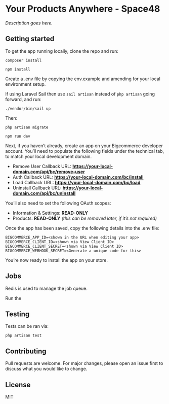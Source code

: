 # Your Products Anywhere - Space48

_Description goes here._

## Getting started

To get the app running locally, clone the repo and run:

`composer install`

`npm install`

Create a .env file by copying the env.example and amending for your local environment setup.

If using Laravel Sail then use `sail artisan` instead of `php artisan` going forward, and run:

`./vendor/bin/sail up`

Then:

`php artisan migrate`

`npm run dev`

Next, if you haven’t already, create an app on your Bigcommerce developer account. You’ll need to populate the following fields under the technical tab, to match your local development domain.

- Remove User Callback URL: **https://your-local-domain.com/api/bc/remove-user**
- Auth Callback URL: **https://your-local-domain.com/bc/install**
- Load Callback URL: **https://your-local-domain.com/bc/load**
- Uninstall Callback URL: **https://your-local-domain.com/api/bc/uninstall**

You’ll also need to set the following OAuth scopes:

- Information & Settings: **READ-ONLY**
- Products: **READ-ONLY** _(this can be removed later, if it’s not required)_


Once the app has been saved, copy the following details into the .env file:

```
BIGCOMMERCE_APP_ID=<shown in the URL when editing your app>
BIGCOMMERCE_CLIENT_ID=<shown via View Client ID>
BIGCOMMERCE_CLIENT_SECRET=<shown via View Client ID>
BIGCOMMERCE_WEBHOOK_SECRET=<Generate a unique code for this>
```

You’re now ready to install the app on your store.

## Jobs

Redis is used to manage the job queue. 

Run the 

## Testing

Tests can be ran via:

`php artisan test`


## Contributing

Pull requests are welcome. For major changes, please open an issue first to discuss what you would like to change.

## License

MIT
